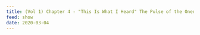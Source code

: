 ```yaml
---
title: (Vol 1) Chapter 4 - "This Is What I Heard" The Pulse of the Oneness of Mentor and Disciple
feed: show
date: 2020-03-04
---
```

